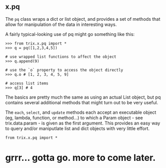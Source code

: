 

## x.pq

The `pq` class wraps a dict or list object, and provides a set of 
methods that allow for manipulation of the data in interesting ways.


A fairly typical-looking use of pq might go something like this:

    >>> from trix.x.pq import *
    >>> q = pq([1,2,3,4,5])
    
    # use wrapped list functions to affect the object
    >>> q.append(9)
    
    # use the `o` property to access the object directly
    >>> q.o # [1, 2, 3, 4, 5, 9]
    
    # access list items
    >>> q[3] # 4


The basics are pretty much the same as using an actual List object, 
but pq contains several additional methods that might turn out to be
very useful.

The `each`, `select`, and `update` methods each accept an executable
object (eg, lambda, function, or method...) to which a Param object -
see trix.data.param - is given as the first argument. This provides
an easy way to query and/or maniputlate list and dict objects with
very little effort.

```
from trix.x.pq import *

```

# grrr... gotta go. more to come later.

